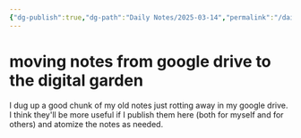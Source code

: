 ```yaml
---
{"dg-publish":true,"dg-path":"Daily Notes/2025-03-14","permalink":"/daily-notes/2025-03-14/","noteIcon":"","created":"2025-03-14"}
---
```

# moving notes from google drive to the digital garden
I dug up a good chunk of my old notes just rotting away in my google drive. I think they'll be more useful if I publish them here (both for myself and for others) and atomize the notes as needed. 



